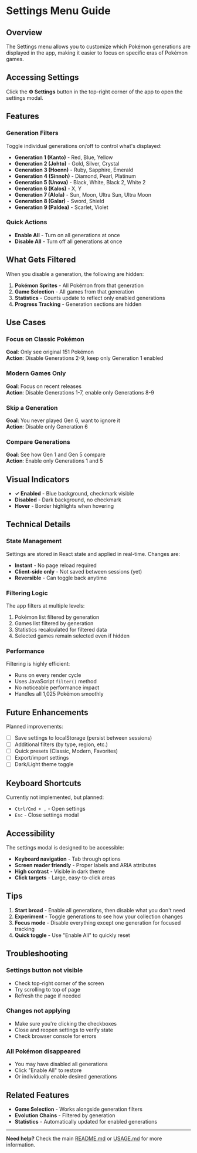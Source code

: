 # Settings Menu Guide

## Overview

The Settings menu allows you to customize which Pokémon generations are displayed in the app, making it easier to focus on specific eras of Pokémon games.

## Accessing Settings

Click the **⚙️ Settings** button in the top-right corner of the app to open the settings modal.

## Features

### Generation Filters

Toggle individual generations on/off to control what's displayed:

-   **Generation 1 (Kanto)** - Red, Blue, Yellow
-   **Generation 2 (Johto)** - Gold, Silver, Crystal
-   **Generation 3 (Hoenn)** - Ruby, Sapphire, Emerald
-   **Generation 4 (Sinnoh)** - Diamond, Pearl, Platinum
-   **Generation 5 (Unova)** - Black, White, Black 2, White 2
-   **Generation 6 (Kalos)** - X, Y
-   **Generation 7 (Alola)** - Sun, Moon, Ultra Sun, Ultra Moon
-   **Generation 8 (Galar)** - Sword, Shield
-   **Generation 9 (Paldea)** - Scarlet, Violet

### Quick Actions

-   **Enable All** - Turn on all generations at once
-   **Disable All** - Turn off all generations at once

## What Gets Filtered

When you disable a generation, the following are hidden:

1. **Pokémon Sprites** - All Pokémon from that generation
2. **Game Selection** - All games from that generation
3. **Statistics** - Counts update to reflect only enabled generations
4. **Progress Tracking** - Generation sections are hidden

## Use Cases

### Focus on Classic Pokémon

**Goal**: Only see original 151 Pokémon  
**Action**: Disable Generations 2-9, keep only Generation 1 enabled

### Modern Games Only

**Goal**: Focus on recent releases  
**Action**: Disable Generations 1-7, enable only Generations 8-9

### Skip a Generation

**Goal**: You never played Gen 6, want to ignore it  
**Action**: Disable only Generation 6

### Compare Generations

**Goal**: See how Gen 1 and Gen 5 compare  
**Action**: Enable only Generations 1 and 5

## Visual Indicators

-   **✓ Enabled** - Blue background, checkmark visible
-   **Disabled** - Dark background, no checkmark
-   **Hover** - Border highlights when hovering

## Technical Details

### State Management

Settings are stored in React state and applied in real-time. Changes are:

-   **Instant** - No page reload required
-   **Client-side only** - Not saved between sessions (yet)
-   **Reversible** - Can toggle back anytime

### Filtering Logic

The app filters at multiple levels:

1. Pokémon list filtered by generation
2. Games list filtered by generation
3. Statistics recalculated for filtered data
4. Selected games remain selected even if hidden

### Performance

Filtering is highly efficient:

-   Runs on every render cycle
-   Uses JavaScript `filter()` method
-   No noticeable performance impact
-   Handles all 1,025 Pokémon smoothly

## Future Enhancements

Planned improvements:

-   [ ] Save settings to localStorage (persist between sessions)
-   [ ] Additional filters (by type, region, etc.)
-   [ ] Quick presets (Classic, Modern, Favorites)
-   [ ] Export/import settings
-   [ ] Dark/Light theme toggle

## Keyboard Shortcuts

Currently not implemented, but planned:

-   `Ctrl/Cmd + ,` - Open settings
-   `Esc` - Close settings modal

## Accessibility

The settings modal is designed to be accessible:

-   **Keyboard navigation** - Tab through options
-   **Screen reader friendly** - Proper labels and ARIA attributes
-   **High contrast** - Visible in dark theme
-   **Click targets** - Large, easy-to-click areas

## Tips

1. **Start broad** - Enable all generations, then disable what you don't need
2. **Experiment** - Toggle generations to see how your collection changes
3. **Focus mode** - Disable everything except one generation for focused tracking
4. **Quick toggle** - Use "Enable All" to quickly reset

## Troubleshooting

### Settings button not visible

-   Check top-right corner of the screen
-   Try scrolling to top of page
-   Refresh the page if needed

### Changes not applying

-   Make sure you're clicking the checkboxes
-   Close and reopen settings to verify state
-   Check browser console for errors

### All Pokémon disappeared

-   You may have disabled all generations
-   Click "Enable All" to restore
-   Or individually enable desired generations

## Related Features

-   **Game Selection** - Works alongside generation filters
-   **Evolution Chains** - Filtered by generation
-   **Statistics** - Automatically updated for enabled generations

---

**Need help?** Check the main [README.md](./README.md) or [USAGE.md](./USAGE.md) for more information.
